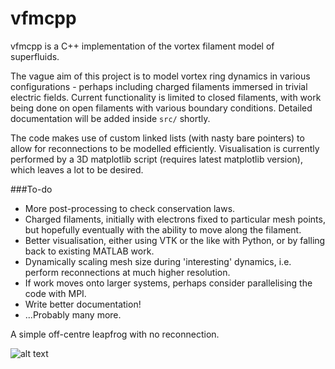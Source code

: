 vfmcpp
==============
vfmcpp is a C++ implementation of the vortex filament model of superfluids. 

The vague aim of this project is to model vortex ring dynamics in various configurations - perhaps including charged filaments immersed in trivial electric fields. Current functionality is limited to closed filaments, with work being done on open filaments with various boundary conditions. Detailed documentation will be added inside `src/` shortly.

The code makes use of custom linked lists (with nasty bare pointers) to allow for reconnections to be modelled efficiently. Visualisation is currently performed by a 3D matplotlib script (requires latest matplotlib version), which leaves a lot to be desired. 

###To-do

- More post-processing to check conservation laws.
- Charged filaments, initially with electrons fixed to particular mesh points, but hopefully eventually with the ability to move along the filament.
- Better visualisation, either using VTK or the like with Python, or by falling back to existing MATLAB work.
- Dynamically scaling mesh size during 'interesting' dynamics, i.e. perform reconnections at much higher resolution.
- If work moves onto larger systems, perhaps consider parallelising the code with MPI.
- Write better documentation!
- ...Probably many more.

A simple off-centre leapfrog with no reconnection.


![alt text](http://charmedxi.co.uk/vfmcpp/img/leapfrog.gif "Simple leapfrog")
